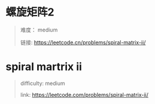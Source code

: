 # 螺旋矩阵2

> 难度： medium
>
> 链接: https://leetcode.cn/problems/spiral-matrix-ii/

# spiral martrix ii

> difficulty: medium
>
> link: https://leetcode.com/problems/spiral-matrix-ii/

